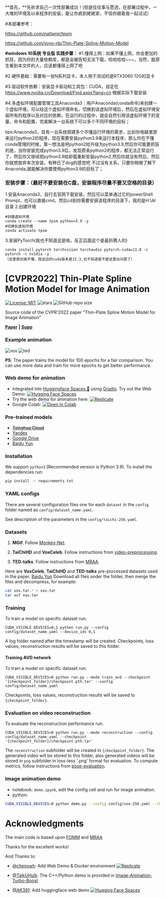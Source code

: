 **首先，**先祈求自己一次性部署成功！(但是往往事与愿违，在部署过程中，一大堆的环境及以来程序的安装，能让你疯到姥姥家，不信你跟着我一起试试）

#本部署参考：

https://github.com/natlamir/tpsm

https://github.com/yoyo-nb/Thin-Plate-Spline-Motion-Model


**#windows 10系统 专业版 实践步骤：**
  #1.懂得上网：如果不懂上网，你会更加的抓狂，因为你的大量依赖库，都是会被告知无法下载，哈哈哈哈~~~，当然，能原生看到本文件的人，应该都懂得上网了吧

  #2.硬件基础：需要有一张N系列显卡，本人用于测试的是RTX3060 12G的显卡

  #3.驱动软件依赖：安装显卡驱动和工具包：CUDA，自定在 https://www.nvidia.cn/Download/Find.aspx?lang=cn 根据实际下载安装

  #4.多虚拟环境配置管理工具Anaconda3：用户Anaconda(conda命令)来创建一个虚拟环境，可以给这个虚拟环境命名，切换到该虚拟环境后，然后在虚拟环境安装所有的程序以及对应的依赖，在运行的过程中，就会自然引用该虚拟环境下的变量、命令和配置，完美解决一台系统下可以多个不同环境的目标；


  tips:Anaconda3，具有一台系统搭建多个不懂运行环境的需求，比如你电脑里原来运行python2的程序，现在需要安装python3.9来运行本程序，那么你在不懂conda管理的时候，第一想法是吧python2给升级为python3.9,然后你可能要抓狂的是，当你安装完成python3.9后，发现原来python2的程序，都无法正常运行了，然后你又继续把python3.9给卸载重新安装python2,然后你就没有然后，然后你就想放弃本次安装，有种日了dog的感觉吧
不过没有关系，只要你稍微了解下Anaconda,就能解决你要使用python3.9的目标了；

### 安装步骤：（最好不要安装在C盘，安装程序尽量不要又空格的目录）
1.安装Anaconda3，自行去官网下载安装，然后可以菜单通过它的powerShell Prompt，也可以直接cmd，然后cd到你需要安装该程序的目录下，我的是H:\AI目录
2.创建环境
```
#创建虚拟环境
conda create --name tpsm python=3.9 -y
#切换到虚拟环境
conda activate tpsm
```

3.安装PyTorch(我也不知道这是啥，反正后面这个是最折腾人的)
 ```
 conda install pytorch torchvision torchaudio pytorch-cuda=11.8 -c pytorch -c nvidia -y
（这里我也搞不懂，我这边的cuda版本是12.3,也不知道是不是这里出问题了）
```



# [CVPR2022] Thin-Plate Spline Motion Model for Image Animation

[![License: MIT](https://img.shields.io/badge/License-MIT-yellow.svg)](LICENSE)
![stars](https://img.shields.io/github/stars/yoyo-nb/Thin-Plate-Spline-Motion-Model.svg?style=flat)
![GitHub repo size](https://img.shields.io/github/repo-size/yoyo-nb/Thin-Plate-Spline-Motion-Model.svg)

Source code of the CVPR'2022 paper "Thin-Plate Spline Motion Model for Image Animation"

[**Paper**](https://arxiv.org/abs/2203.14367) **|** [**Supp**](https://cloud.tsinghua.edu.cn/f/f7b8573bb5b04583949f/?dl=1)

### Example animation

![vox](assets/vox.gif)
![ted](assets/ted.gif)

**PS**: The paper trains the model for 100 epochs for a fair comparison. You can use more data and train for more epochs to get better performance.


### Web demo for animation
- Integrated into [Huggingface Spaces 🤗](https://huggingface.co/spaces) using [Gradio](https://github.com/gradio-app/gradio). Try out the Web Demo: [![Hugging Face Spaces](https://img.shields.io/badge/%F0%9F%A4%97%20Hugging%20Face-Spaces-blue)](https://huggingface.co/spaces/CVPR/Image-Animation-using-Thin-Plate-Spline-Motion-Model)
- Try the web demo for animation here: [![Replicate](https://replicate.com/yoyo-nb/thin-plate-spline-motion-model/badge)](https://replicate.com/yoyo-nb/thin-plate-spline-motion-model)
- Google Colab: [![Open In Colab](https://colab.research.google.com/assets/colab-badge.svg)](https://colab.research.google.com/drive/1DREfdpnaBhqISg0fuQlAAIwyGVn1loH_?usp=sharing)

### Pre-trained models
- ~~[Tsinghua Cloud](https://cloud.tsinghua.edu.cn/d/30ab8765da364fefa101/)~~
- [Yandex](https://disk.yandex.com/d/bWopgbGj1ZUV1w)
- [Google Drive](https://drive.google.com/drive/folders/1pNDo1ODQIb5HVObRtCmubqJikmR7VVLT?usp=sharing)
- [Baidu Yun](https://pan.baidu.com/s/1hnXmDpIbRC6WqE3tF9c5QA?pwd=1234)

### Installation

We support ```python3```.(Recommended version is Python 3.9).
To install the dependencies run:
```bash
pip install -r requirements.txt
```


### YAML configs
 
There are several configuration files one for each `dataset` in the `config` folder named as ```config/dataset_name.yaml```. 

See description of the parameters in the ```config/taichi-256.yaml```.

### Datasets

1) **MGif**. Follow [Monkey-Net](https://github.com/AliaksandrSiarohin/monkey-net).

2) **TaiChiHD** and **VoxCeleb**. Follow instructions from [video-preprocessing](https://github.com/AliaksandrSiarohin/video-preprocessing). 

3) **TED-talks**. Follow instructions from [MRAA](https://github.com/snap-research/articulated-animation).

Here are **VoxCeleb**, **TaiChiHD** and **TED-talks**  pre-processed datasets used in the paper. [Baidu Yun](https://pan.baidu.com/s/1HKJOtXBIiP_tlLiFbzn3oA?pwd=x7xv)
Download all files under the folder, then merge the files and decompress, for example:
```bash
cat vox.tar.* > vox.tar
tar xvf vox.tar
```


### Training
To train a model on specific dataset run:
```
CUDA_VISIBLE_DEVICES=0,1 python run.py --config config/dataset_name.yaml --device_ids 0,1
```
A log folder named after the timestamp will be created. Checkpoints, loss values, reconstruction results will be saved to this folder.


#### Training AVD network
To train a model on specific dataset run:
```
CUDA_VISIBLE_DEVICES=0 python run.py --mode train_avd --checkpoint '{checkpoint_folder}/checkpoint.pth.tar' --config config/dataset_name.yaml
```
Checkpoints, loss values, reconstruction results will be saved to `{checkpoint_folder}`.



### Evaluation on video reconstruction

To evaluate the reconstruction performance run:
```
CUDA_VISIBLE_DEVICES=0 python run.py --mode reconstruction --config config/dataset_name.yaml --checkpoint '{checkpoint_folder}/checkpoint.pth.tar'
```
The `reconstruction` subfolder will be created in `{checkpoint_folder}`.
The generated video will be stored to this folder, also generated videos will be stored in ```png``` subfolder in loss-less '.png' format for evaluation.
To compute metrics, follow instructions from [pose-evaluation](https://github.com/AliaksandrSiarohin/pose-evaluation).


### Image animation demo
- notebook: `demo.ipynb`, edit the config cell and run for image animation.
- python:
```bash
CUDA_VISIBLE_DEVICES=0 python demo.py --config config/vox-256.yaml --checkpoint checkpoints/vox.pth.tar --source_image ./source.jpg --driving_video ./driving.mp4
```

# Acknowledgments
The main code is based upon [FOMM](https://github.com/AliaksandrSiarohin/first-order-model) and [MRAA](https://github.com/snap-research/articulated-animation)

Thanks for the excellent works!

And Thanks to:

- [@chenxwh](https://github.com/chenxwh): Add Web Demo & Docker environment [![Replicate](https://replicate.com/yoyo-nb/thin-plate-spline-motion-model/badge)](https://replicate.com/yoyo-nb/thin-plate-spline-motion-model) 

- [@TalkUHulk](https://github.com/TalkUHulk): The C++/Python demo is provided in [Image-Animation-Turbo-Boost](https://github.com/TalkUHulk/Image-Animation-Turbo-Boost)

- [@AK391](https://github.com/AK391): Add huggingface web demo [![Hugging Face Spaces](https://img.shields.io/badge/%F0%9F%A4%97%20Hugging%20Face-Spaces-blue)](https://huggingface.co/spaces/CVPR/Image-Animation-using-Thin-Plate-Spline-Motion-Model)

